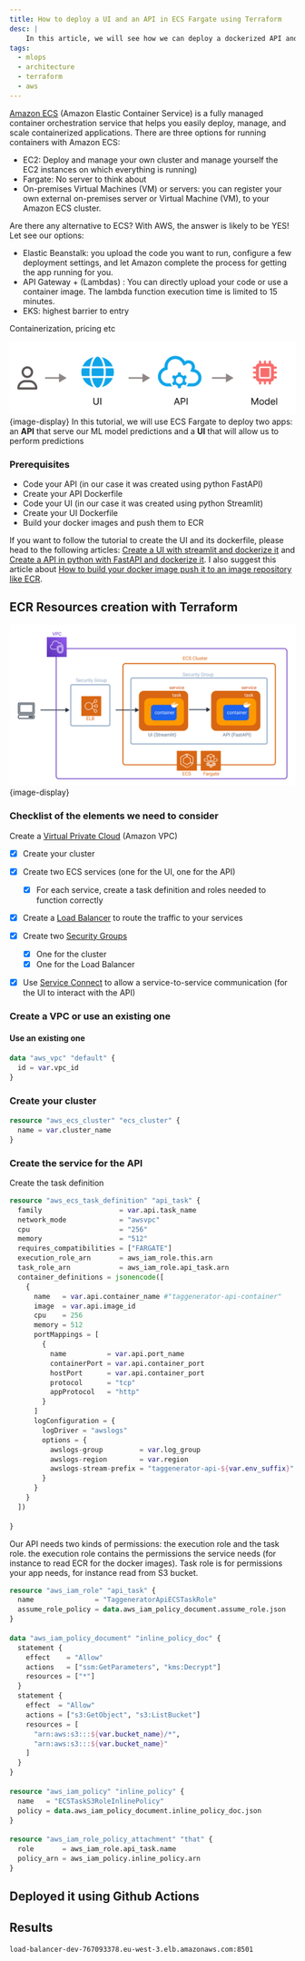 ```yaml
---
title: How to deploy a UI and an API in ECS Fargate using Terraform
desc: |
    In this article, we will see how we can deploy a dockerized API and UI in ECS with terraform.
tags:
  - mlops
  - architecture
  - terraform
  - aws
---
```




[Amazon ECS](https://docs.aws.amazon.com/AmazonECS/latest/developerguide/Welcome.html) (Amazon Elastic Container Service) is a fully managed container orchestration service that helps you easily deploy, manage, and scale containerized applications. There are three options for running containers with Amazon ECS:
- EC2: Deploy and manage your own cluster and manage yourself the EC2 instances on which everything is running)
- Fargate: No server to think about
- On-premises Virtual Machines (VM) or servers: you can register your own external on-premises server or Virtual Machine (VM), to your Amazon ECS cluster.

Are there any alternative to ECS? With AWS, the answer is likely to be YES! Let see our options:
- Elastic Beanstalk: you upload the code you want to run, configure a few deployment settings, and let Amazon complete the process for getting the app running for you.
- API Gateway + (Lambdas) : You can directly upload your code or use a container image. The lambda function execution time is limited to 15 minutes.
- EKS: highest barrier to entry

Containerization, pricing etc

![UI API](./assets/ui-api.png){image-display}
In this tutorial, we will use ECS Fargate to deploy two apps: an **API** that serve our ML model predictions and a **UI** that will allow us to perform predictions


### Prerequisites
- Code your API (in our case it was created using python FastAPI)
- Create your API Dockerfile
- Code your UI (in our case it was created using python Streamlit)
- Create your UI Dockerfile
- Build your docker images and push them to ECR

If you want to follow the tutorial to create the UI and its dockerfile, please head to the following articles: [Create a UI with streamlit and dockerize it](#) and [Create a API in python with FastAPI and dockerize it](#). I also suggest this article about [How to build your docker image push it to an image repository like ECR](#).

## ECR Resources creation with Terraform
![Deployment architecture in ECS fargate](./assets/ecs_archi_.svg){image-display}

### Checklist of the elements we need to consider
Create a [Virtual Private Cloud](https://docs.aws.amazon.com/vpc/latest/userguide/what-is-amazon-vpc.html) (Amazon VPC)

- [x] Create your cluster
- [x] Create two ECS services (one for the UI, one for the API)
    - [x] For each service, create a task definition and roles needed to function correctly
- [x] Create a [Load Balancer](https://docs.aws.amazon.com/elasticloadbalancing/latest/userguide/what-is-load-balancing.html) to route the traffic to your services
- [x] Create two [Security Groups](https://docs.aws.amazon.com/vpc/latest/userguide/vpc-security-groups.html)
    - [x] One for the cluster
    - [x] One for the Load Balancer
- [x] Use [Service Connect](https://docs.aws.amazon.com/AmazonECS/latest/developerguide/service-connect.html) to allow a service-to-service communication (for the UI to interact with the API)


### Create a VPC or use an existing one

#### Use an existing one
```tf
data "aws_vpc" "default" {
  id = var.vpc_id
}
```
### Create your cluster
```tf
resource "aws_ecs_cluster" "ecs_cluster" {
  name = var.cluster_name
}
```

### Create the service for the API

Create the task definition

```tf
resource "aws_ecs_task_definition" "api_task" {
  family                   = var.api.task_name
  network_mode             = "awsvpc"
  cpu                      = "256"
  memory                   = "512"
  requires_compatibilities = ["FARGATE"]
  execution_role_arn       = aws_iam_role.this.arn
  task_role_arn            = aws_iam_role.api_task.arn
  container_definitions = jsonencode([
    {
      name   = var.api.container_name #"taggenerator-api-container"
      image  = var.api.image_id
      cpu    = 256
      memory = 512
      portMappings = [
        {
          name          = var.api.port_name
          containerPort = var.api.container_port
          hostPort      = var.api.container_port
          protocol      = "tcp"
          appProtocol   = "http"
        }
      ]
      logConfiguration = {
        logDriver = "awslogs"
        options = {
          awslogs-group         = var.log_group
          awslogs-region        = var.region
          awslogs-stream-prefix = "taggenerator-api-${var.env_suffix}"
        }
      }
    }
  ])

}
```

Our API needs two kinds of permissions: the execution role and the task role. the execution role contains the permissions the service needs (for instance to read ECR for the docker images). Task role is for permissions your app needs, for instance read from S3 bucket.

```tf
resource "aws_iam_role" "api_task" {
  name               = "TaggeneratorApiECSTaskRole"
  assume_role_policy = data.aws_iam_policy_document.assume_role.json
}

data "aws_iam_policy_document" "inline_policy_doc" {
  statement {
    effect    = "Allow"
    actions   = ["ssm:GetParameters", "kms:Decrypt"]
    resources = ["*"]
  }
  statement {
    effect  = "Allow"
    actions = ["s3:GetObject", "s3:ListBucket"]
    resources = [
      "arn:aws:s3:::${var.bucket_name}/*",
      "arn:aws:s3:::${var.bucket_name}"
    ]
  }
}

resource "aws_iam_policy" "inline_policy" {
  name   = "ECSTaskS3RoleInlinePolicy"
  policy = data.aws_iam_policy_document.inline_policy_doc.json
}

resource "aws_iam_role_policy_attachment" "that" {
  role       = aws_iam_role.api_task.name
  policy_arn = aws_iam_policy.inline_policy.arn
}
```



## Deployed it using Github Actions



## Results

```bash
load-balancer-dev-767093378.eu-west-3.elb.amazonaws.com:8501
```